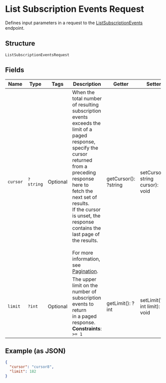 
# List Subscription Events Request

Defines input parameters in a request to the
[ListSubscriptionEvents](../../doc/apis/subscriptions.md#list-subscription-events)
endpoint.

## Structure

`ListSubscriptionEventsRequest`

## Fields

| Name | Type | Tags | Description | Getter | Setter |
|  --- | --- | --- | --- | --- | --- |
| `cursor` | `?string` | Optional | When the total number of resulting subscription events exceeds the limit of a paged response,<br>specify the cursor returned from a preceding response here to fetch the next set of results.<br>If the cursor is unset, the response contains the last page of the results.<br><br>For more information, see [Pagination](https://developer.squareup.com/docs/build-basics/common-api-patterns/pagination). | getCursor(): ?string | setCursor(?string cursor): void |
| `limit` | `?int` | Optional | The upper limit on the number of subscription events to return<br>in a paged response.<br>**Constraints**: `>= 1` | getLimit(): ?int | setLimit(?int limit): void |

## Example (as JSON)

```json
{
  "cursor": "cursor8",
  "limit": 182
}
```


